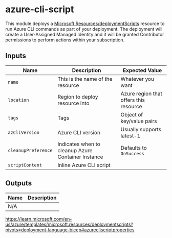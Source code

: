 # azure-cli-script

This module deploys a [Microsoft.Resources/deploymentScripts](https://learn.microsoft.com/azure/templates/microsoft.resources/deploymentscripts?pivots=deployment-language-bicep) resource to run Azure CLI commands as part of your deployment. The deployment will create a User-Assigned Managed Identity and it will be granted Contributor permissions to perform actions within your subscription.

## Inputs

| Name | Description | Expected Value |
|------|-------------|----------------|
| `name` | This is the name of the resource | Whatever you want |
| `location` | Region to deploy resource into | Azure region that offers this resource |
| `tags` | Tags | Object of key/value pairs |
| `azCliVersion` | Azure CLI version | Usually supports latest-1 |
| `cleanupPreference` | Indicates when to cleanup Azure Container Instance  | Defaults to `OnSuccess` |
| `scriptContent` | Inline Azure CLI script | |

## Outputs

| Name | Description |
|------|-------------|
| N/A  |             |

https://learn.microsoft.com/en-us/azure/templates/microsoft.resources/deploymentscripts?pivots=deployment-language-bicep#azurecliscriptproperties